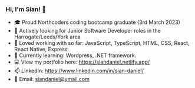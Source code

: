 ### Hi, I'm Sian! 👋
- :mortar_board: Proud Northcoders coding bootcamp graduate (3rd March 2023)
- :eyes: Actively looking for Junior Software Developer roles in the Harrogate/Leeds/York area
- :sparkling_heart: Loved working with so far: JavaScript, TypeScript, HTML, CSS, React, React Native, Express
-  🌱 Currently learning: Wordpress, .NET framework. 
- :computer: View my portfolio here: https://siandaniel.netlify.app/
- 📫 LinkedIn: https://www.linkedin.com/in/sian-daniel/
- :email: Email: siandaniel@ymail.com

